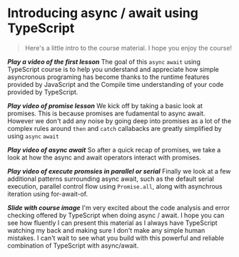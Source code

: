 # Introducing async / await using TypeScript

> Here's a little intro to the course material. I hope you enjoy the course!

***Play a video of the first lesson***
The goal of this `async` `await` using TypeScript course is to help you understand and appreciate how simple asyncronous programing has become thanks to the runtime features provided by JavaScript and the Compile time understanding of your code provided by TypeScript.

***Play video of promise lesson***
We kick off by taking a basic look at promises. This is because promises are fudamental to async await. However we don't add any noise by going deep into promises as a lot of the complex rules around `then` and `catch` callabacks are greatly simplified by using `async` `await`

***Play video of async await***
So after a quick recap of promises, we take a look at how the async and await operators interact with promises.

***Play video of execute promsies in parallel or serial***
Finally we look at a few additional patterns surrounding async await, such as the default serial execution, parallel control flow using `Promise.all`, along with asynchrous iteration using for-await-of.

***Slide with course image***
I'm very excited about the code analysis and error checking offered by TypeScript when doing async / await. I hope you can see how fluently I can present this material as I always have TypeScript watching my back and making sure I don't make any simple human mistakes. I can't wait to see what you build with this powerful and reliable combination of TypeScript with async/await.
